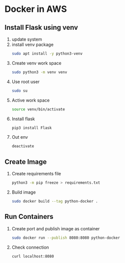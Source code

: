 # Docker in AWS
## Install Flask using venv
1. update system
2. install venv package
    ```bash
    sudo apt install -y python3-venv
    ```
3. Create venv work space
    ```bash
    sudo python3 -m venv venv
    ```
4. Use root user
    ```bash
    sudo su
    ```
3. Active work space
    ```bash
    source venv/bin/activate
    ```
4. Install flask
    ```bash
    pip3 install Flask
    ```
5. Out env
    ```bash
    deactivate
    ```

## Create Image
1. Create requirements file
    ```bash
    python3 -m pip freeze > requirements.txt
    ```
2. Build image
    ```bash
    sudo docker build --tag python-docker .
    ```

## Run Containers
1. Create port and publish image as container
    ```bash
    sudo docker run --publish 8080:8080 python-docker
    ```
2. Check connection
    ```bash
    curl localhost:8080
    ```
